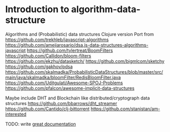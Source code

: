 # Introduction to algorithm-data-structure

Algorithms and (Probabilistic) data structures Clojure version Port from 
https://github.com/trekhleb/javascript-algorithms
https://github.com/amejiarosario/dsa.js-data-structures-algorithms-javascript
https://github.com/tylertreat/BoomFilters 
https://github.com/Callidon/bloom-filters 
https://github.com/ekzhu/datasketch/
https://github.com/bigmlcom/sketchy
https://github.com/gakhov/pdsa
https://github.com/skalmadka/ProbabilisticDataStructures/blob/master/src/main/java/skalmadka/bloomFilter/RedisBloomFilter.java
https://github.com/Uditgulati/Awesome-SPOJ-Problems
https://github.com/pfalcon/awesome-implicit-data-structures

Maybe include DHT and Blockchain like distributed/cryptograph data structures
https://github.com/bbarrows/dht_streamer
https://github.com/Cantido/clj-bittorrent
https://github.com/stanistan/am-interested

TODO: write [great documentation](http://jacobian.org/writing/what-to-write/)
